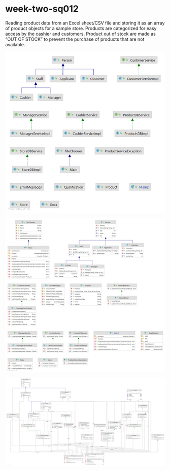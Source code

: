 # week-two-sq012
Reading product data from an Excel sheet/CSV file and storing it as an array of product objects for a sample store. Products are categorized for easy access by the cashier and customers. Product out of stock are made as “OUT OF STOCK” to prevent the purchase of products that are not available.


![UML](src/main/java/utils/img/uml.png)

![UML DETAILS](src/main/java/utils/img/uml_details.png)

![UML_DEPENDENCIES](src/main/java/utils/img/uml_dependencies.png)